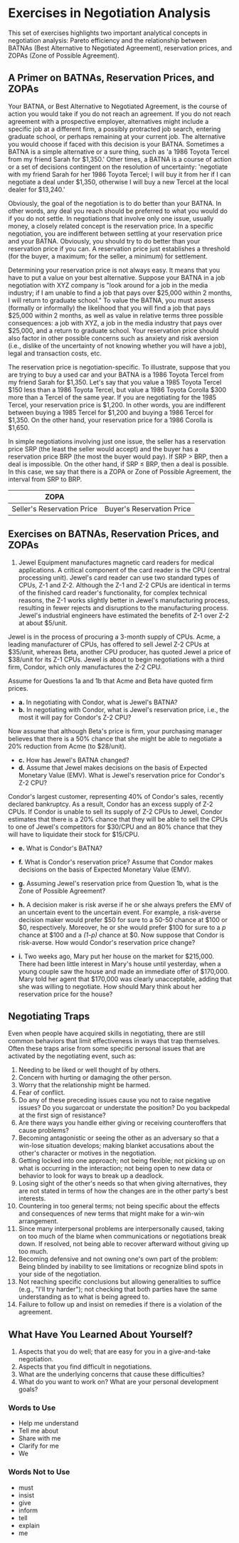 # Exercises in Negotiation Analysis

This set of exercises highlights two important analytical concepts in negotiation analysis: Pareto efficiency and the relationship between BATNAs (Best Alternative to Negotiated Agreement), reservation prices, and ZOPAs (Zone of Possible Agreement).

## A Primer on BATNAs, Reservation Prices, and ZOPAs

Your BATNA, or Best Alternative to Negotiated Agreement, is the course of action you would take if you do not reach an agreement. If you do not reach agreement with a prospective employer, alternatives might include a specific job at a different firm, a possibly protracted job search, entering graduate school, or perhaps remaining at your current job. The alternative you would choose if faced with this decision is your BATNA. Sometimes a BATNA is a simple alternative or a sure thing, such as 'a 1986 Toyota Tercel from my friend Sarah for $1,350.' Other times, a BATNA is a course of action or a set of decisions contingent on the resolution of uncertainty: 'negotiate with my friend Sarah for her 1986 Toyota Tercel; I will buy it from her if I can negotiate a deal under $1,350, otherwise I will buy a new Tercel at the local dealer for $13,240.'

Obviously, the goal of the negotiation is to do better than your BATNA. In other words, any deal you reach should be preferred to what you would do if you do not settle. In negotiations that involve only one issue, usually money, a closely related concept is the reservation price. In a specific negotiation, you are indifferent between settling at your reservation price and your BATNA. Obviously, you should try to do better than your reservation price if you can. A reservation price just establishes a threshold (for the buyer, a maximum; for the seller, a minimum) for settlement.

Determining your reservation price is not always easy. It means that you have to put a value on your best alternative. Suppose your BATNA in a job negotiation with XYZ company is "look around for a job in the media industry; if I am unable to find a job that pays over $25,000 within 2 months, I will return to graduate school." To value the BATNA, you must assess (formally or informally) the likelihood that you will find a job that pays $25,000 within 2 months, as well as value in relative terms three possible consequences: a job with XYZ, a job in the media industry that pays over $25,000, and a return to graduate school. Your reservation price should also factor in other possible concerns such as anxiety and risk aversion (i.e., dislike of the uncertainty of not knowing whether you will have a job), legal and transaction costs, etc.

The reservation price is negotiation-specific. To illustrate, suppose that you are trying to buy a used car and your BATNA is a 1986 Toyota Tercel from my friend Sarah for $1,350. Let's say that you value a 1985 Toyota Tercel $150 less than a 1986 Toyota Tercel, but value a 1986 Toyota Corolla $300 more than a Tercel of the same year. If you are negotiating for the 1985 Tercel, your reservation price is $1,200. In other words, you are indifferent between buying a 1985 Tercel for $1,200 and buying a 1986 Tercel for $1,350. On the other hand, your reservation price for a 1986 Corolla is $1,650.

In simple negotiations involving just one issue, the seller has a reservation price SRP (the least the seller would accept) and the buyer has a reservation price BRP (the most the buyer would pay). If SRP > BRP, then a deal is impossible. On the other hand, if SRP ≤ BRP, then a deal is possible. In this case, we say that there is a ZOPA or Zone of Possible Agreement, the interval from SRP to BRP.

| **ZOPA**                     |                          |
|------------------------------|--------------------------|
| Seller's Reservation Price   | Buyer's Reservation Price|

## Exercises on BATNAs, Reservation Prices, and ZOPAs

1. Jewel Equipment manufactures magnetic card readers for medical applications. A critical component of the card reader is the CPU (central processing unit). Jewel's card reader can use two standard types of CPUs, Z-1 and Z-2. Although the Z-1 and Z-2 CPUs are identical in terms of the finished card reader's functionality, for complex technical reasons, the Z-1 works slightly better in Jewel's manufacturing process, resulting in fewer rejects and disruptions to the manufacturing process. Jewel's industrial engineers have estimated the benefits of Z-1 over Z-2 at about $5/unit.

Jewel is in the process of procuring a 3-month supply of CPUs. Acme, a leading manufacturer of CPUs, has offered to sell Jewel Z-2 CPUs at $35/unit, whereas Beta, another CPU producer, has quoted Jewel a price of $38/unit for its Z-1 CPUs. Jewel is about to begin negotiations with a third firm, Condor, which only manufactures the Z-2 CPU.

Assume for Questions 1a and 1b that Acme and Beta have quoted firm prices.

- **a.** In negotiating with Condor, what is Jewel's BATNA?
- **b.** In negotiating with Condor, what is Jewel's reservation price, i.e., the most it will pay for Condor's Z-2 CPU?

Now assume that although Beta's price is firm, your purchasing manager believes that there is a 50% chance that she might be able to negotiate a 20% reduction from Acme (to $28/unit).

- **c.** How has Jewel's BATNA changed?
- **d.** Assume that Jewel makes decisions on the basis of Expected Monetary Value (EMV). What is Jewel's reservation price for Condor's Z-2 CPU?

Condor's largest customer, representing 40% of Condor's sales, recently declared bankruptcy. As a result, Condor has an excess supply of Z-2 CPUs. If Condor is unable to sell its supply of Z-2 CPUs to Jewel, Condor estimates that there is a 20% chance that they will be able to sell the CPUs to one of Jewel's competitors for $30/CPU and an 80% chance that they will have to liquidate their stock for $15/CPU.

- **e.** What is Condor's BATNA?
- **f.** What is Condor's reservation price? Assume that Condor makes decisions on the basis of Expected Monetary Value (EMV).
- **g.** Assuming Jewel's reservation price from Question 1b, what is the Zone of Possible Agreement?
- **h.** A decision maker is risk averse if he or she always prefers the EMV of an uncertain event to the uncertain event. For example, a risk-averse decision maker would prefer $50 for sure to a 50-50 chance at $100 or $0, respectively. Moreover, he or she would prefer $100 for sure to a *p* chance at $100 and a *(1-p)* chance at $0. Now suppose that Condor is risk-averse. How would Condor's reservation price change?

- **i.** Two weeks ago, Mary put her house on the market for $215,000. There had been little interest in Mary's house until yesterday, when a young couple saw the house and made an immediate offer of $170,000. Mary told her agent that $170,000 was clearly unacceptable, adding that she was willing to negotiate. How should Mary think about her reservation price for the house?

## Negotiating Traps

Even when people have acquired skills in negotiating, there are still common behaviors that limit effectiveness in ways that trap themselves. Often these traps arise from some specific personal issues that are activated by the negotiating event, such as:

1. Needing to be liked or well thought of by others.
2. Concern with hurting or damaging the other person.
3. Worry that the relationship might be harmed.
4. Fear of conflict.
5. Do any of these preceding issues cause you not to raise negative issues? Do you sugarcoat or understate the position? Do you backpedal at the first sign of resistance?
6. Are there ways you handle either giving or receiving counteroffers that cause problems?
7. Becoming antagonistic or seeing the other as an adversary so that a win-lose situation develops; making blanket accusations about the other's character or motives in the negotiation.
8. Getting locked into one approach; not being flexible; not picking up on what is occurring in the interaction; not being open to new data or behavior to look for ways to break up a deadlock.
9. Losing sight of the other's needs so that when giving alternatives, they are not stated in terms of how the changes are in the other party's best interests.
10. Countering in too general terms; not being specific about the effects and consequences of new terms that might make for a win-win arrangement.
11. Since many interpersonal problems are interpersonally caused, taking on too much of the blame when communications or negotiations break down. If resolved, not being able to recover afterward without giving up too much.
12. Becoming defensive and not owning one's own part of the problem: Being blinded by inability to see limitations or recognize blind spots in your side of the negotiation.
13. Not reaching specific conclusions but allowing generalities to suffice (e.g., "I'll try harder"); not checking that both parties have the same understanding as to what is being agreed to.
14. Failure to follow up and insist on remedies if there is a violation of the agreement.

## What Have You Learned About Yourself?

1. Aspects that you do well; that are easy for you in a give-and-take negotiation.
2. Aspects that you find difficult in negotiations.
3. What are the underlying concerns that cause these difficulties?
4. What do you want to work on? What are your personal development goals?

### Words to Use
- Help me understand
- Tell me about
- Share with me
- Clarify for me
- We

### Words Not to Use
- must
- insist
- give
- inform
- tell
- explain
- me